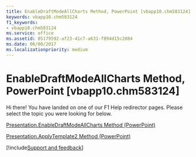 ```yaml
---
title: EnableDraftModeAllCharts Method, PowerPoint [vbapp10.chm583124]
keywords: vbapp10.chm583124
f1_keywords:
- vbapp10.chm583124
ms.service: office
ms.assetid: 85179592-af23-41c7-a631-f894d15c2884
ms.date: 06/08/2017
ms.localizationpriority: medium
---
```



# EnableDraftModeAllCharts Method, PowerPoint [vbapp10.chm583124]

Hi there! You have landed on one of our F1 Help redirector pages. Please select the topic you were looking for below.

[Presentation.EnableDraftModeAllCharts Method (PowerPoint)](https://msdn.microsoft.com/library/85e926aa-5ee8-23b1-bfef-0954ac31f3cd%28Office.15%29.aspx)

[Presentation.ApplyTemplate2 Method (PowerPoint)](https://msdn.microsoft.com/library/43d6d14a-078f-eefa-8ad5-981b0cb6ccb9%28Office.15%29.aspx)

[!include[Support and feedback](~/includes/feedback-boilerplate.md)]